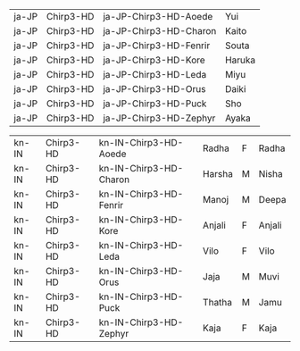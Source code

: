 |   |   |   |   |
|---|---|---|---|
|ja-JP|Chirp3-HD|ja-JP-Chirp3-HD-Aoede|Yui|
|ja-JP|Chirp3-HD|ja-JP-Chirp3-HD-Charon|Kaito|
|ja-JP|Chirp3-HD|ja-JP-Chirp3-HD-Fenrir|Souta|
|ja-JP|Chirp3-HD|ja-JP-Chirp3-HD-Kore|Haruka|
|ja-JP|Chirp3-HD|ja-JP-Chirp3-HD-Leda|Miyu|
|ja-JP|Chirp3-HD|ja-JP-Chirp3-HD-Orus|Daiki|
|ja-JP|Chirp3-HD|ja-JP-Chirp3-HD-Puck|Sho|
|ja-JP|Chirp3-HD|ja-JP-Chirp3-HD-Zephyr|Ayaka|


|   |   |   |   |   |   |
|---|---|---|---|---|---|
|kn-IN|Chirp3-HD|kn-IN-Chirp3-HD-Aoede|Radha|F|Radha|
|kn-IN|Chirp3-HD|kn-IN-Chirp3-HD-Charon|Harsha|M|Nisha|
|kn-IN|Chirp3-HD|kn-IN-Chirp3-HD-Fenrir|Manoj|M|Deepa|
|kn-IN|Chirp3-HD|kn-IN-Chirp3-HD-Kore|Anjali|F|Anjali|
|kn-IN|Chirp3-HD|kn-IN-Chirp3-HD-Leda|Vilo|F|Vilo|
|kn-IN|Chirp3-HD|kn-IN-Chirp3-HD-Orus|Jaja|M|Muvi|
|kn-IN|Chirp3-HD|kn-IN-Chirp3-HD-Puck|Thatha|M|Jamu|
|kn-IN|Chirp3-HD|kn-IN-Chirp3-HD-Zephyr|Kaja|F|Kaja|
